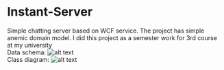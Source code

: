 # Instant-Server
Simple chatting server based on WCF service. The project has simple anemic domain model. I did this project as a semester work for 3rd course at my university    
Data schema: ![alt text](https://github.com/floralDenis/Instant.Server/blob/main/DataSchema.png?raw=true)    
Class diagram: ![alt text](https://github.com/floralDenis/Instant.Server/blob/main/ClassDiagram.png?raw=true)  
